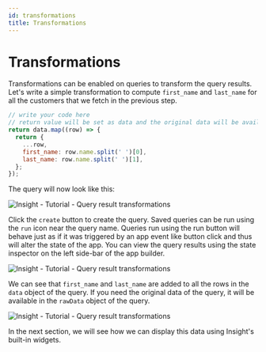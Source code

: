 ```yaml
---
id: transformations
title: Transformations
---
```


# Transformations

Transformations can be enabled on queries to transform the query results. Let's write a simple transformation to compute `first_name` and `last_name` for all the customers that we fetch in the previous step.

```javascript
// write your code here
// return value will be set as data and the original data will be available as rawData
return data.map((row) => {
  return {
    ...row,
    first_name: row.name.split(' ')[0],
    last_name: row.name.split(' ')[1],
  };
});
```

The query will now look like this:

<div style={{textAlign: 'center'}}>

![Insight - Tutorial - Query result transformations](/_images/insight2/tutorial/transformations/transform.png)

</div>

Click the `create` button to create the query. Saved queries can be run using the `run` icon near the query name. Queries run using the run button will behave just as if it was triggered by an app event like button click and thus will alter the state of the app. You can view the query results using the state inspector on the left side-bar of the app builder.

<div style={{textAlign: 'center'}}>

![Insight - Tutorial - Query result transformations](/_images/insight2/tutorial/transformations/result.png)

</div>

We can see that `first_name` and `last_name` are added to all the rows in the `data` object of the query. If you need the original data of the query, it will be available in the `rawData` object of the query.

<div style={{textAlign: 'center'}}>

![Insight - Tutorial - Query result transformations](/_images/insight2/tutorial/transformations/rawdata.png)

</div>

In the next section, we will see how we can display this data using Insight's built-in widgets.
